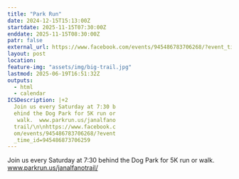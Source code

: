 ```yaml
---
title: "Park Run"
date: 2024-12-15T15:13:00Z
startdate: 2025-11-15T07:30:00Z
enddate: 2025-11-15T08:30:00Z
patr: false
external_url: https://www.facebook.com/events/945486783706268/?event_time_id=945486873706259
layout: post
location: 
feature-img: "assets/img/big-trail.jpg"
lastmod: 2025-06-19T16:51:32Z
outputs:
  - html
  - calendar
ICSDescription: |+2
  Join us every Saturday at 7:30 b  ehind the Dog Park for 5K run or   walk.  www.parkrun.us/janalfano  trail/\n\nhttps://www.facebook.c  om/events/945486783706268/?event  _time_id=945486873706259
---
```


Join us every Saturday at 7&#58;30 behind the Dog Park for 5K run or walk.  www.parkrun.us/janalfanotrail/<br>
  <br>
  
